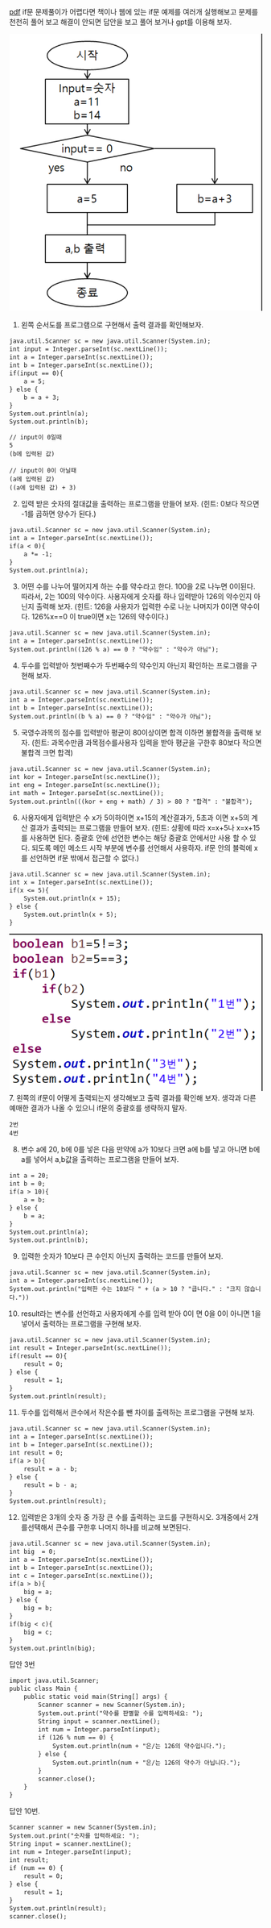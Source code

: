 [pdf](./pdf/JAVA240812simple254.pdf)
if문 문제풀이가 어렵다면 책이나 웹에 있는 if문 예제를 여러개 실행해보고 문제를 천천히 풀어 보고 해결이 안되면 답안을 보고 풀어 보거나 gpt를 이용해 보자.

![image](./images/image19.png)
1. 왼쪽 순서도를 프로그램으로 구현해서 출력 결과를 확인해보자.
```
java.util.Scanner sc = new java.util.Scanner(System.in);
int input = Integer.parseInt(sc.nextLine());
int a = Integer.parseInt(sc.nextLine());
int b = Integer.parseInt(sc.nextLine());
if(input == 0){
    a = 5;
} else {
    b = a + 3;
}
System.out.println(a);
System.out.println(b);
```
```
// input이 0일때 
5
(b에 입력된 값)

// input이 0이 아닐때
(a에 입력된 값)
((a에 입력된 값) + 3)
```
2. 입력 받은 숫자의 절대값을 출력하는 프로그램을 만들어 보자. 
(힌트: 0보다 작으면 -1를 곱하면 양수가 된다.)
```
java.util.Scanner sc = new java.util.Scanner(System.in);
int a = Integer.parseInt(sc.nextLine());
if(a < 0){
    a *= -1;
}
System.out.println(a);
```
3. 어떤 수를 나누어 떨어지게 하는 수를 약수라고 한다. 
100을 2로 나누면 0이된다.
따라서, 2는 100의 약수이다. 
사용자에게 숫자를 하나 입력받아 126의 약수인지 아닌지 출력해 보자. 
(힌트: 126을 사용자가 입력한 수로 나눈 나머지가 0이면 약수이다. 126%x==0 이 true이면 x는 126의 약수이다.)
```
java.util.Scanner sc = new java.util.Scanner(System.in);
int a = Integer.parseInt(sc.nextLine());
System.out.println((126 % a) == 0 ? "약수임" : "약수가 아님");
```
4. 두수를 입력받아 첫번째수가 두번째수의 약수인지 아닌지 확인하는 프로그램을 구현해 보자.
```
java.util.Scanner sc = new java.util.Scanner(System.in);
int a = Integer.parseInt(sc.nextLine());
int b = Integer.parseInt(sc.nextLine());
System.out.println((b % a) == 0 ? "약수임" : "약수가 아님");
```
5. 국영수과목의 점수를 입력받아 평균이 80이상이면 합격 이하면 불합격을 출력해 보자.
(힌트: 과목수만큼 과목점수를사용자 입력을 받아 평균을 구한후 80보다 작으면 불합격 크면 합격)
```
java.util.Scanner sc = new java.util.Scanner(System.in);
int kor = Integer.parseInt(sc.nextLine());
int eng = Integer.parseInt(sc.nextLine());
int math = Integer.parseInt(sc.nextLine());
System.out.println(((kor + eng + math) / 3) > 80 ? "합격" : "불합격");
```
6. 사용자에게 입력받은 수 x가 5이하이면 x+15의 계산결과가, 
5초과 이면 x+5의 계산 결과가 출력되는 프로그램을 만들어 보자.
(힌트: 상황에 따라 x=x+5나 x=x+15를 사용하면 된다. 
중괄호 안에 선언한 변수는 해당 중괄호 안에서만 사용 할 수 있다. 
되도록 메인 메소드 시작 부분에 변수를 선언해서 사용하자. 
if문 안의 블럭에 x를 선언하면 if문 밖에서 접근할 수 없다.)
```
java.util.Scanner sc = new java.util.Scanner(System.in);
int x = Integer.parseInt(sc.nextLine());
if(x <= 5){
    System.out.println(x + 15);
} else {
    System.out.println(x + 5);
}
```

![image](./images/image20.png)
7. 왼쪽의 if문이 어떻게 출력되는지 생각해보고 출력 결과를 확인해 보자.
생각과 다른 예매한 결과가 나올 수 있으니 if문의 중괄호를 생략하지 말자.
```
2번
4번
```

8. 변수 a에 20, b에 0를 넣은 다음 만약에 a가 10보다 크면 a에 b를 넣고 
아니면 b에 a를 넣어서 a,b값을 출력하는 프로그램을 만들어 보자.
```
int a = 20;
int b = 0;
if(a > 10){
    a = b;
} else {
    b = a;
}
System.out.println(a);
System.out.println(b);
```
9. 입력한 숫자가 10보다 큰 수인지 아닌지 출력하는 코드를 만들어 보자.
```
java.util.Scanner sc = new java.util.Scanner(System.in);
int a = Integer.parseInt(sc.nextLine());
System.out.println("입력한 수는 10보다 " + (a > 10 ? "큽니다." : "크지 않습니다."))
```
10. result라는 변수를 선언하고 사용자에게 수를 입력 받아 0이 면 0을
0이 아니면 1을 넣어서 출력하는 프로그램을 구현해 보자.
```
java.util.Scanner sc = new java.util.Scanner(System.in);
int result = Integer.parseInt(sc.nextLine());
if(result == 0){
    result = 0;
} else {
    result = 1;
}
System.out.println(result);
```
11. 두수를 입력해서 큰수에서 작은수를 뺀 차이를 출력하는 프로그램을 구현해 보자.
```
java.util.Scanner sc = new java.util.Scanner(System.in);
int a = Integer.parseInt(sc.nextLine());
int b = Integer.parseInt(sc.nextLine());
int result = 0;
if(a > b){
    result = a - b;
} else {
    result = b - a;
}
System.out.println(result);
```
12. 입력받은 3개의 숫자 중 가장 큰 수를 출력하는 코드를 구현하시오. 
3개중에서 2개를선택해서 큰수를 구한후 나머지 하나를 비교해 보면된다.
```
java.util.Scanner sc = new java.util.Scanner(System.in);
int big  = 0;
int a = Integer.parseInt(sc.nextLine());
int b = Integer.parseInt(sc.nextLine());
int c = Integer.parseInt(sc.nextLine());
if(a > b){
    big = a;
} else {
    big = b;
}
if(big < c){
    big = c;
}
System.out.println(big);
```

답안 3번
```
import java.util.Scanner;
public class Main {
    public static void main(String[] args) {
        Scanner scanner = new Scanner(System.in);
        System.out.print("약수를 판별할 수를 입력하세요: ");
        String input = scanner.nextLine();
        int num = Integer.parseInt(input);
        if (126 % num == 0) {
            System.out.println(num + "은/는 126의 약수입니다.");
        } else {
            System.out.println(num + "은/는 126의 약수가 아닙니다.");
        }
        scanner.close();
    }
}
```
답안 10번.
```
Scanner scanner = new Scanner(System.in);
System.out.print("숫자를 입력하세요: ");
String input = scanner.nextLine();
int num = Integer.parseInt(input);
int result;
if (num == 0) {
    result = 0;
} else {
    result = 1;
}
System.out.println(result);
scanner.close();
```
